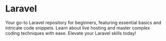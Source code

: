 # Laravel
Your go-to Laravel repository for beginners, featuring essential basics and intricate code snippets. Learn about live hosting and master complex coding techniques with ease. Elevate your Laravel skills today!
